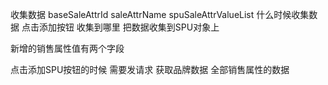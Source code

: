 收集数据
baseSaleAttrId
saleAttrName
spuSaleAttrValueList
什么时候收集数据 
点击添加按钮
收集到哪里
 把数据收集到SPU对象上

 新增的销售属性值有两个字段


 点击添加SPU按钮的时候 需要发请求 获取品牌数据 全部销售属性的数据
 